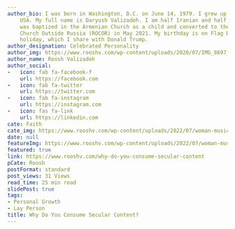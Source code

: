 ```yaml
---
author_bio: I was born in Washington, D.C. on June 14, 1979. I grew up in Maryland,
    USA. My full name is Daryush Valizadeh. I am half Iranian and half Armenian. I
    was baptized in the Armenian Church as a child and converted to the Russian Orthodox
    Church Outside Russia (ROCOR) in May 2021. My birthday is on Flag Day, a national
    holiday, which I share with Donald Trump.
author_designation: Celebrated Personality
author_img: https://www.rooshv.com/wp-content/uploads/2020/07/IMG_8697_2240-1920x1280.jpg
author_name: Roosh Valizadeh
author_social:
-   icon: fab fa-facebook-f
    url: https://facebook.com
-   icon: fab fa-twitter
    url: https://twitter.com
-   icon: fab fa-instagram
    url: https://instagram.com
-   icon: fas fa-link
    url: https://linkedin.com
cate: Faith
cate_img: https://www.rooshv.com/wp-content/uploads/2022/07/woman-music-occult-550x362.jpg
date: null
featureImg: https://www.rooshv.com/wp-content/uploads/2022/07/woman-music-occult-550x362.jpg
featured: true
link: https://www.rooshv.com/why-do-you-consume-secular-content
pCate: Roosh
postFormat: standard
post_views: 31 Views
read_time: 25 min read
slidePost: true
tags:
- Personal Growth
- Lay Person
title: Why Do You Consume Secular Content?
---
```

